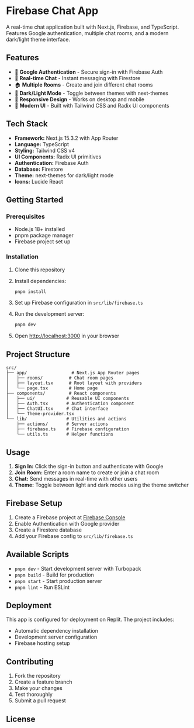 # Firebase Chat App

A real-time chat application built with Next.js, Firebase, and TypeScript. Features Google authentication, multiple chat rooms, and a modern dark/light theme interface.

## Features

- 🔐 **Google Authentication** - Secure sign-in with Firebase Auth
- 💬 **Real-time Chat** - Instant messaging with Firestore
- 🏠 **Multiple Rooms** - Create and join different chat rooms
- 🌙 **Dark/Light Mode** - Toggle between themes with next-themes
- 📱 **Responsive Design** - Works on desktop and mobile
- 🎨 **Modern UI** - Built with Tailwind CSS and Radix UI components

## Tech Stack

- **Framework:** Next.js 15.3.2 with App Router
- **Language:** TypeScript
- **Styling:** Tailwind CSS v4
- **UI Components:** Radix UI primitives
- **Authentication:** Firebase Auth
- **Database:** Firestore
- **Theme:** next-themes for dark/light mode
- **Icons:** Lucide React

## Getting Started

### Prerequisites

- Node.js 18+ installed
- pnpm package manager
- Firebase project set up

### Installation

1. Clone this repository
2. Install dependencies:
   ```bash
   pnpm install
   ```

3. Set up Firebase configuration in `src/lib/firebase.ts`

4. Run the development server:
   ```bash
   pnpm dev
   ```

5. Open [http://localhost:3000](http://localhost:3000) in your browser

## Project Structure

```
src/
├── app/                 # Next.js App Router pages
│   ├── rooms/          # Chat room pages
│   ├── layout.tsx      # Root layout with providers
│   └── page.tsx        # Home page
├── components/         # React components
│   ├── ui/            # Reusable UI components
│   ├── Auth.tsx       # Authentication component
│   ├── ChatUI.tsx     # Chat interface
│   └── Theme-provider.tsx
└── lib/               # Utilities and actions
    ├── actions/       # Server actions
    ├── firebase.ts    # Firebase configuration
    └── utils.ts       # Helper functions
```

## Usage

1. **Sign In:** Click the sign-in button and authenticate with Google
2. **Join Room:** Enter a room name to create or join a chat room
3. **Chat:** Send messages in real-time with other users
4. **Theme:** Toggle between light and dark modes using the theme switcher

## Firebase Setup

1. Create a Firebase project at [Firebase Console](https://console.firebase.google.com)
2. Enable Authentication with Google provider
3. Create a Firestore database
4. Add your Firebase config to `src/lib/firebase.ts`

## Available Scripts

- `pnpm dev` - Start development server with Turbopack
- `pnpm build` - Build for production
- `pnpm start` - Start production server
- `pnpm lint` - Run ESLint

## Deployment

This app is configured for deployment on Replit. The project includes:
- Automatic dependency installation
- Development server configuration
- Firebase hosting setup

## Contributing

1. Fork the repository
2. Create a feature branch
3. Make your changes
4. Test thoroughly
5. Submit a pull request

## License

